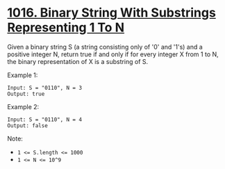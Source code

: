 # [1016. Binary String With Substrings Representing 1 To N](https://leetcode.com/problems/binary-string-with-substrings-representing-1-to-n/)

Given a binary string S (a string consisting only of '0' and '1's) and a positive integer N, return true if and only if for every integer X from 1 to N, the binary representation of X is a substring of S.

Example 1:

```text
Input: S = "0110", N = 3
Output: true
```

Example 2:

```text
Input: S = "0110", N = 4
Output: false
```

Note:

- `1 <= S.length <= 1000`
- `1 <= N <= 10^9`
